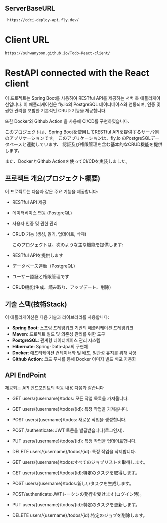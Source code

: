 ## ServerBaseURL
     https://cdci-deploy-api.fly.dev/

# Client URL
    https://suhwanyoon.github.io/Todo-React-client/
# RestAPI connected with the React client

이 프로젝트는 Spring Boot를 사용하여 RESTful API를 제공하는 서버 측 애플리케이션입니다. 
이 애플리케이션은 fly.io의 PostgreSQL 데이터베이스와 연동되며, 
인증 및 권한 관리를 포함한 기본적인 CRUD 기능을 제공합니다.

또한 Docker와 Github Action 을 사용해 CI/CD를 구현하였습니다.


このプロジェクトは、Spring Bootを使用してRESTful APIを提供するサーバ側のアプリケーションです。
このアプリケーションは、fly.io のPostgreSQLデータベースと連動しています、
認証及び権限管理を含む基本的なCRUD機能を提供します。

また、DockerとGithub Actionを使ってCI/CDを実装しました。
## 프로젝트 개요(プロジェクト概要)

이 프로젝트는 다음과 같은 주요 기능을 제공합니다:
- RESTful API 제공
- 데이터베이스 연동 (PostgreQL)
- 사용자 인증 및 권한 관리
- CRUD 기능 (생성, 읽기, 업데이트, 삭제)


  このプロジェクトは、次のような主な機能を提供します:
- RESTful APIを提供します
- データベース連動（PostgreQL）
- ユーザー認証と権限管理です
- CRUD機能(生成、読み取り、アップデート、削除)

## 기술 스택(技術Stack)

이 애플리케이션은 다음 기술과 라이브러리를 사용합니다:
- **Spring Boot**: 스프링 프레임워크 기반의 애플리케이션 프레임워크
- **Maven**: 프로젝트 빌드 및 의존성 관리를 위한 도구
- **PostgreSQL**: 관계형 데이터베이스 관리 시스템
- **Hibernate**: Spring-Data-Jpa의 구현체
- **Docker**: 애프리케이션 컨테이너화 및 배포, 일관성 유지를 위해 사용
- **Github Action**: 코드 푸시를 통해 Docker 이미지 빌드 배포 자동화



## API EndPoint

제공되는 API 엔드포인트의 작동 내용 다음과 같습니다

- GET users/{username}/todos: 모든 작업 목록을 가져옵니다.
- GET users/{username}/todos/{id}: 특정 작업을 가져옵니다.
- POST users/{username}/todos: 새로운 작업을 생성합니다.
- POST /authenticate: JWT 토큰을 발급받습니다(로그인시).
- PUT users/{username}/todos/{id}: 특정 작업을 업데이트합니다.
- DELETE users/{username}/todos/{id}: 특정 작업을 삭제합니다.


- GET users/{username}/todos:すべてのジョブリストを取得します。
- GET users/{username}/todos/{id}:特定のタスクを取得します。
- POST users/{username}/todos:新しいタスクを生成します。
- POST/authenticate:JWTトークンの発行を受けます(ログイン時)。
- PUT users/{username}/todos/{id}:特定のタスクを更新します。
- DELETE users/{username}/todos/{id}:特定のジョブを削除します。
